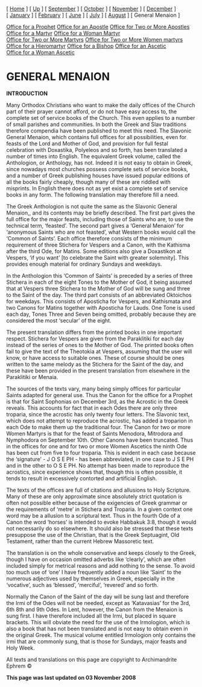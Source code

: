 \[ [Home](index.md) \] \[ [Up](menaion.md) \] \[ [September](sep-int.md) \] \[ [October](oct-int.md) \] \[ [November](nov-int.md) \] \[ [December](dec-int.md) \] \[ [January](jan-int.md) \] \[ [February](february.md) \] \[ [June](Menaion-June.md) \] \[ [July](july1.md) \] \[ [August](aug.md) \] \[ General Menaion \]

[Office for a Prophet](prophet.md) [Office for an Apostle](apostle.md) [Office for Two or More Apostles](apostles.md) [Office for a Martyr](martyr.md) [Office for a Woman Martyr](wmart.md) [Office for Two or More Martyrs](martyrs.md) [Office for Two or More Women martyrs](wmarts.md) [Office for a Hieromartyr](hieromartyr.md) [Office for a Bishop](bishop.md) [Office for an Ascetic](monk.md) [Office for a Woman Ascetic](wascetic.md)

GENERAL MENAION
===============

**INTRODUCTION**

Many Orthodox Christians who want to make the daily offices of the Church part of their prayer cannot afford, or do not have easy access to, the complete set of service books of the Church. This even applies to a number of small parishes and communities. In both the Greek and Slav traditions therefore compendia have been published to meet this need. The Slavonic General Menaion, which contains full offices for all possibilities, even for feasts of the Lord and Mother of God, and provision for full festal celebration with Doxastika, Polyeleos and so forth, has been translated a number of times into English. The equivalent Greek volume, called the Anthologion, or Anthology, has not. Indeed it is not easy to obtain in Greek, since nowadays most churches possess complete sets of service books, and a number of Greek publishing houses have issued popular editions of all the books fairly cheaply, though many of these are riddled with misprints. In English there does not as yet exist a complete set of service books in any form. The following translation may therefore fill a need.

The Greek Anthologion is not quite the same as the Slavonic General Menaion,, and its contents may be briefly described. The first part gives the full office for the major feasts, including those of Saints who are, to use the technical term, ‘feasted’. The second part gives a ‘General Menaion’ for ‘anonymous Saints who are not feasted’, what Western books would call the ‘Common of Saints’. Each office therefore consists of the minimum requirement of three Stichera for Vespers and a Canon, with the Kathisma after the third Ode, for Matins. Some editions also give a Doxastikon at Vespers, ‘if you want’ \[to celebrate the Saint with greater solemnity\]. This provides enough material for ordinary Sundays and weekdays.

In the Anthologion this ‘Common of Saints’ is preceded by a series of three Stichera in each of the eight Tones to the Mother of God, it being assumed that at Vespers three Stichera to the Mother of God will be sung and three to the Saint of the day. The third part consists of an abbreviated Oktoichos for weekdays. This consists of Aposticha for Vespers, and Kathismata and two Canons for Matins together with Aposticha for Lauds. One Tone is used each day, Tones Three and Seven being omitted, probably because they are considered the most ‘secular’ of the eight.

The present translation differs from the printed books in one important respect. Stichera for Vespers are given from the Paraklitiki for each day instead of the series of ones to the Mother of God. The printed books often fail to give the text of the Theotokia at Vespers, assuming that the user will know, or have access to suitable ones. These of course should be ones written to the same melody as the Stichera for the Saint of the day, and these have been provided in the present translation from elsewhere in the Paraklitiki or Menaia.

The sources of the texts vary, many being simply offices for particular Saints adapted for general use. Thus the Canon for the office for a Prophet is that for Saint Sophonias on December 3rd, as the Acrostic in the Greek reveals. This accounts for fact that in each Odes there are only three troparia, since the acrostic has only twenty four letters. The Slavonic text, which does not attempt to reproduce the acrostic, has added a troparion in each Ode to make them up the traditional four. The Canon for two or more Women Martyrs is that for the feast of Saints Menodora, Mitrodora and Nymphodora on September 10th. Other Canons have been truncated. Thus in the offices for one and for two or more Women Ascetics the ninth Ode has been cut from five to four troparia. This is evident in each case because the ‘signature’ - J O S E PH - has been abbreviated, in one case to J S E PH and in the other to O S E PH. No attempt has been made to reproduce the acrostics, since experience shows that, though this is often possible, it tends to result in excessively contorted and artificial English.

The texts of the offices are full of citations and allusions to Holy Scripture. Many of these are only approximate since absolutely strict quotation is often not possible either because of the exigencies of Greek grammar or the requirements of ‘metre’ in Stichera and Troparia. In a given context one word may be a allusion to a scriptural text. Thus in the fourth Ode of a Canon the word ‘horses’ is intended to evoke Habbakuk 3:8, though it would not necessarily do so elsewhere. It should also be stressed that these texts presuppose the use of the Christian, that is the Greek Septuagint, Old Testament, rather than the current Hebrew Massoretic text.

The translation is on the whole conservative and keeps closely to the Greek, though I have on occasion omitted adverbs like ‘clearly’, which are often included simply for metrical reasons and add nothing to the sense. To avoid too much use of ‘one’ I have frequently added a noun like ‘Saint’ to the numerous adjectives used by themselves in Greek, especially in the ‘vocative’, such as ‘blessed’, ‘merciful’, ‘revered’ and so forth.

Normally the Canon of the Saint of the day will be sung last and therefore the Irmi of the Odes will not be needed, except as ‘Katavasias’ for the 3rd, 6th 8th and 9th Odes. In Lent, however, the Canon from the Menaion is sung first. I have therefore included all the Irmi, but placed in square brackets. This will obviate the need for the use of the Irmologion, which is also a book that has not been translated and is not easy to obtain even in the original Greek. The musical volume entitled Irmologion only contains the irmi that are commonly sung, that is those for Sundays, major feasts and Holy Week.

All texts and translations on this page are copyright to Archimandrite Ephrem ©

**This page was last updated on 03 November 2008**
